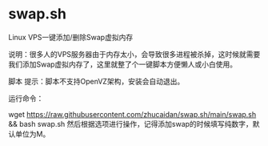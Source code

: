 # swap.sh
Linux VPS一键添加/删除Swap虚拟内存

说明：很多人的VPS服务器由于内存太小，会导致很多进程被杀掉，这时候就需要我们添加Swap虚拟内存了，这里就整了个一键脚本方便懒人或小白使用。

脚本
提示：脚本不支持OpenVZ架构，安装会自动退出。

运行命令：

wget https://raw.githubusercontent.com/zhucaidan/swap.sh/main/swap.sh && bash swap.sh
然后根据选项进行操作，记得添加swap的时候填写纯数字，默认单位为M。

